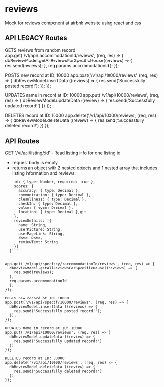 # reviews
Mock for reviews component at airbnb website using react and css

## API LEGACY Routes

GETS reviews from random record
app.get('/v1/api/:accommodationId/reviews', (req, res) => {
  dbReviewModel.getAllReviewsForSpecificHouse((reviews) => {
    res.send(reviews);
  },
  req.params.accommodationId
  );
});

POSTS new record at ID: 10000
app.post('/v1/api/10000/reviews', (req, res) => {
  dbReviewModel.insertData ((reviews) => {
    res.send('Successfully posted record!');
  });
});

UPDATES name in record at ID: 10000
app.put('/v1/api/10000/reviews', (req, res) => {
  dbReviewModel.updateData ((review) => {
    res.send('Successfully updated record!')
  })
});

DELETES record at ID: 10000
app.delete('/v1/api/10000/reviews', (req, res) => {
  dbReviewModel.deleteData ((review) => {
    res.send('Successfully deleted record!')
  })
});

## API Routes 
GET '/vi/api/listing/:id' - Read listing info for one listing id
* request body is empty
* returns an object with 2 nested objects and 1 nested array that includes listing information and reviews:
```{
    id: { type: Number, required: true },
    scores: {
      accuracy: { type: Decimal },
      communication: { type: Decimal },
      cleanliness: { type: Decimal },
      checkIn: { type: Decimal },
      value: { type: Decimal },
      location: { type: Decimal },git
    },
    reviewDetails: [{
      name: String,
      userPicture: String,
      userPageLink: String,
      date: Date,
      reviewText: String
    }]
  }```


app.get('/v1/api/specficy/:accommodationId/reviews', (req, res) => {
  dbReviewModel.getAllReviewsForSpecificHouse((reviews) => {
    res.send(reviews);
  },
  req.params.accommodationId
  );
});

POSTS new record at ID: 10000
app.post('/v1/api/specif/10000/reviews', (req, res) => {
  dbReviewModel.insertData ((reviews) => {
    res.send('Successfully posted record!');
  });
});

UPDATES name in record at ID: 10000
app.put('/v1/api/10000/reviews', (req, res) => {
  dbReviewModel.updateData ((review) => {
    res.send('Successfully updated record!')
  })
});

DELETES record at ID: 10000
app.delete('/v1/api/10000/reviews', (req, res) => {
  dbReviewModel.deleteData ((review) => {
    res.send('Successfully deleted record!')
  })
});